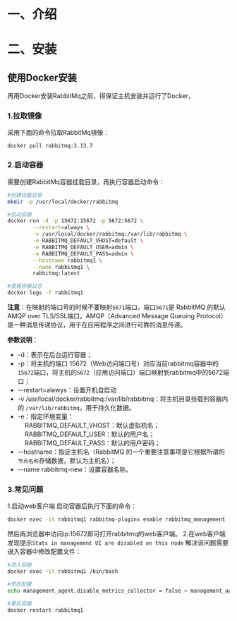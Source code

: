 # 一、介绍

# 二、安装
## 使用Docker安装
再用Docker安装RabbitMq之前，得保证主机安装并运行了Docker，
### 1.拉取镜像
采用下面的命令拉取RabbitMq镜像：
```
docker pull rabbitmq:3.13.7
```
### 2.启动容器
需要创建RabbitMq容器挂载目录，再执行容器启动命令：
```bash
#创建挂载目录
mkdir -p /usr/local/docker/rabbitmq

#启动容器
docker run -d -p 15672:15672 -p 5672:5672 \  
        --restart=always \  
        -v /usr/local/docker/rabbitmq:/var/lib/rabbitmq \
        -e RABBITMQ_DEFAULT_VHOST=default \  
        -e RABBITMQ_DEFAULT_USER=admin \  
        -e RABBITMQ_DEFAULT_PASS=admin \  
        --hostname rabbitmq1 \  
        --name rabbitmq1 \  
        rabbitmq:latest

#查看容器日志
docker logs -f rabbitmq1
```

**注意**：在映射的端口号的时候不要映射`5671`端口，端口`5671`是 RabbitMQ 的默认AMQP over TLS/SSL端口。AMQP（Advanced Message Queuing Protocol）是一种消息传递协议，用于在应用程序之间进行可靠的消息传递。

**参数说明**：
* -d：表示在后台运行容器；  
* -p：将主机的端口 15672（Web访问端口号）对应当前rabbitmq容器中的`15672`端口，将主机的`5672`（应用访问端口）端口映射到rabbitmq中的5672端口；  
* --restart=alawys：设置开机自启动  
* -v /usr/local/docker/rabbitmq:/var/lib/rabbitmq：将主机目录挂载到容器内的 `/var/lib/rabbitmq`，用于持久化数据。
* -e：指定环境变量：  
    RABBITMQ_DEFAULT_VHOST：默认虚拟机名；  
    RABBITMQ_DEFAULT_USER：默认的用户名；  
    RABBITMQ_DEFAULT_PASS：默认的用户密码；  
* --hostname：指定主机名（RabbitMQ 的一个重要注意事项是它根据所谓的`节点名称`存储数据，默认为主机名）；  
* --name rabbitmq-new：设置容器名称。

### 3.常见问题
1.启动web客户端
启动容器后执行下面的命令：
```bash
docker exec -it rabbitmq1 rabbitmq-plugins enable rabbitmq_management
```
然后再浏览器中访问ip:15672即可打开rabbitmq的web客户端。
2.在web客户端发现提示`Stats in management UI are disabled on this node`
解决该问题需要进入容器中修改配置文件：
```bash
#进入容器
docker exec -it rabbitmq1 /bin/bash

#修改配置
echo management_agent.disable_metrics_collector = false > management_agent.disable_metrics_collector.conf

#重启容器
docker restart rabbitmq1
```
